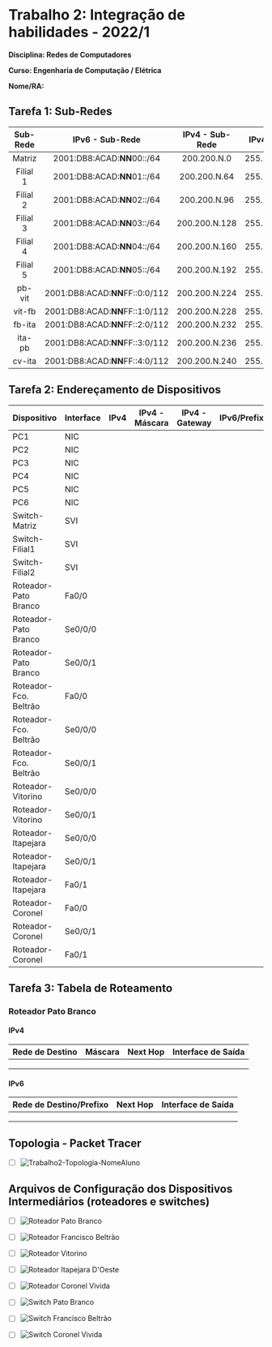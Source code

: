 # Trabalho 2: Integração de habilidades - 2022/1
**Disciplina: Redes de Computadores**

**Curso: Engenharia de Computação / Elétrica**

**Nome/RA:**


## Tarefa 1:  Sub-Redes
| Sub- Rede |             IPv6 - Sub-Rede            |  IPv4 - Sub-Rede  |  IPv4 - Máscara   | IPv4 - Broadcast  |    
|:---------:|:--------------------------------------:|:-----------------:|:-----------------:|:-----------------:|
| Matriz    | 2001:DB8:ACAD:**NN**00::/64 | 200.200.N.0   | 255.255.255.192 | 200.200.N.63  |
| Filial 1  | 2001:DB8:ACAD:**NN**01::/64 | 200.200.N.64  | 255.255.255.224 | 200.200.N.95  |
| Filial 2  | 2001:DB8:ACAD:**NN**02::/64 | 200.200.N.96  | 255.255.255.224 | 200.200.N.127 |
| Filial 3  | 2001:DB8:ACAD:**NN**03::/64 | 200.200.N.128 | 255.255.255.224 | 200.200.N.159 |
| Filial 4  | 2001:DB8:ACAD:**NN**04::/64 | 200.200.N.160 | 255.255.255.224 | 200.200.N.192 |
| Filial 5  | 2001:DB8:ACAD:**NN**05::/64 | 200.200.N.192 | 255.255.255.224 | 200.200.N.223 |
| pb-vit    | 2001:DB8:ACAD:**NN**FF::0:0/112 | 200.200.N.224 | 255.255.255.252 | 200.200.N.227 |
| vit-fb    | 2001:DB8:ACAD:**NN**FF::1:0/112 | 200.200.N.228 | 255.255.255.252 | 200.200.N.231 |
| fb-ita    | 2001:DB8:ACAD:**NN**FF::2:0/112 | 200.200.N.232 | 255.255.255.252 | 200.200.N.235 |
| ita-pb    | 2001:DB8:ACAD:**NN**FF::3:0/112 | 200.200.N.236 | 255.255.255.252 | 200.200.N.239 |
| cv-ita    | 2001:DB8:ACAD:**NN**FF::4:0/112  | 200.200.N.240 | 255.255.255.252 | 200.200.N.243 |


## Tarefa 2: Endereçamento de Dispositivos
| Dispositivo           | Interface | IPv4 | IPv4 - Máscara | IPv4 - Gateway | IPv6/Prefixo | IPv6 - Gateway |
|-----------------------|-----------|------|----------------|----------------|--------------|----------------|
| PC1 | NIC    |      |           |             |              |                |
| PC2 | NIC    |      |           |             |              |                |
| PC3 | NIC    |      |           |             |              |                |
| PC4 | NIC    |      |           |             |              |                |
| PC5 | NIC    |      |           |             |              |                |
| PC6 | NIC    |      |           |             |              |                |
| Switch-Matriz | SVI    |      |           |                |              |                |
| Switch-Filial1 | SVI    |      |          |                |              |                |
| Switch-Filial2 | SVI    |      |                |                |              |                |
| Roteador-Pato Branco  | Fa0/0 |      |                |                |              |                |
| Roteador-Pato Branco  | Se0/0/0 |      |                |                |              |                |
| Roteador-Pato Branco  | Se0/0/1 |      |                |                |              |                |
| Roteador-Fco. Beltrão | Fa0/0     |      |                |                |              |                |
| Roteador-Fco. Beltrão | Se0/0/0        |                |                |              |                |
| Roteador-Fco. Beltrão | Se0/0/1 |      |                |                |              |                |
| Roteador-Vitorino     | Se0/0/0 |      |                |                |              |                |
| Roteador-Vitorino     | Se0/0/1 |      |                |                |              |                |
| Roteador-Itapejara    | Se0/0/0 |      |                |                |              |                |
| Roteador-Itapejara    | Se0/0/1 |      |                |                |              |                |
| Roteador-Itapejara    | Fa0/1   |      |                |                |              |                |
| Roteador-Coronel      | Fa0/0   |      |                |                |              |                |
| Roteador-Coronel      | Se0/0/1 |      |                |                |              |                |
| Roteador-Coronel      | Fa0/1  |      |                |                |              |                |

## Tarefa 3: Tabela de Roteamento
### Roteador Pato Branco
#### IPv4
| Rede de Destino | Máscara | Next Hop | Interface de Saída |
|-----------------|---------|----------|--------------------|
|                 |         |          |                    |
|                 |         |          |                    |
|                 |         |          |                    |
#### IPv6
| Rede de Destino/Prefixo | Next Hop | Interface de Saída |
|-----------------|----------|--------------------|
|                 |          |                    |
|                 |          |                    |
|                 |          |                    |


## Topologia - Packet Tracer
- [ ] ![Trabalho2-Topologia-NomeAluno](trabalho2-topologia-NomeAluno.pkt)


## Arquivos de Configuração dos Dispositivos Intermediários (roteadores e switches)
- [ ] ![Roteador Pato Branco](r-pb-nnn.pkt)
- [ ] ![Roteador Francisco Beltrão](r-fb-nnn.pkt)
- [ ] ![Roteador Vitorino](r-vit-nnn.pkt)
- [ ] ![Roteador Itapejara D'Oeste](r-ita-nnn.pkt)
- [ ] ![Roteador Coronel Vivida](r-cv-nnn.pkt)
- [ ] ![Switch Pato Branco](sw-pb-nnn.pkt)
- [ ] ![Switch Francisco Beltrão](sw-fb-nnn.pkt)
- [ ] ![Switch Coronel Vivida](sw-cv-nnn.pkt)


